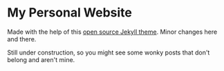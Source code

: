 # My Personal Website

Made with the help of this [open source Jekyll theme](https://mademistakes.com/work/so-simple-jekyll-theme/). Minor changes here and there. 

Still under construction, so you might see some wonky posts that don't belong and aren't mine. 